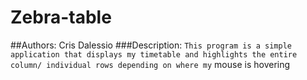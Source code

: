 # Zebra-table
##Authors: Cris Dalessio
###Description: 
` This program is a simple application that displays my timetable and highlights the entire column/ individual rows depending on where my ` mouse is hovering
